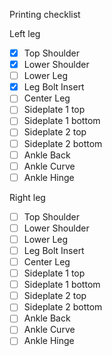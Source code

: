 Printing checklist

Left leg
- [x] Top Shoulder
- [x] Lower Shoulder
- [ ] Lower Leg
- [x] Leg Bolt Insert
- [ ] Center Leg
- [ ] Sideplate 1 top
- [ ] Sideplate 1 bottom
- [ ] Sideplate 2 top
- [ ] Sideplate 2 bottom
- [ ] Ankle Back
- [ ] Ankle Curve
- [ ] Ankle Hinge

Right leg
- [ ] Top Shoulder
- [ ] Lower Shoulder
- [ ] Lower Leg
- [ ] Leg Bolt Insert
- [ ] Center Leg
- [ ] Sideplate 1 top
- [ ] Sideplate 1 bottom
- [ ] Sideplate 2 top
- [ ] Sideplate 2 bottom
- [ ] Ankle Back
- [ ] Ankle Curve
- [ ] Ankle Hinge
